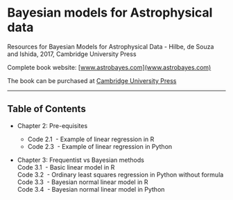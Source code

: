 # Bayesian models for Astrophysical data

Resources for Bayesian Models for Astrophysical Data - Hilbe, de Souza and Ishida, 2017, Cambridge University Press

Complete book website: [www.astrobayes.com](www.astrobayes.com)

The book can be purchased at [Cambridge University Press](https://www.cambridge.org/core/books/bayesian-models-for-astrophysical-data/A521B3BB3A2E1621EE1B907E87207218)

------------------------------------------
## Table of Contents  ##


* Chapter 2: Pre-equisites  
  - Code 2.1  - Example of linear regression in R  
  - Code 2.3  - Example of linear regression in Python  

* Chapter 3: Frequentist vs Bayesian methods  
Code 3.1  - Basic linear model in R  
Code 3.2  - Ordinary least squares regression in Python without formula  
Code 3.3  - Bayesian normal linear model in R  
Code 3.4  - Bayesian normal linear model in Python  

